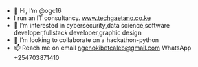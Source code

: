 - 👋 Hi, I’m @ogc16
- I run an IT consultancy. www.techgaetano.co.ke
- 👀 I’m interested in cybersecurity,data science,software developer,fullstack developer,graphic design
- 💞️ I’m looking to collaborate on a hackathon-python
- 📫 Reach me on email ngenokibetcaleb@gmail.com
                 WhatsApp +254703871410

<!---
ogc16/ogc16 is a ✨ special ✨ repository because its `README.md` (this file) appears on your GitHub profile.
You can click the Preview link to take a look at your changes.
--->
